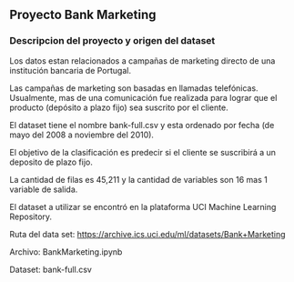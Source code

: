 ## Proyecto Bank Marketing

### Descripcion del proyecto y origen del dataset

Los datos estan relacionados a campañas de marketing directo de una institución bancaria de Portugal.

Las campañas de marketing son basadas en llamadas telefónicas. Usualmente, mas de una comunicación fue realizada para lograr que el producto (depósito a plazo fijo) sea suscrito por el cliente.

El dataset tiene el nombre bank-full.csv y esta ordenado por fecha (de mayo del 2008 a noviembre del 2010).

El objetivo de la clasificación es predecir si el cliente se suscribirá a un deposito de plazo fijo.

La cantidad de filas es 45,211 y la cantidad de variables son 16 mas 1 variable de salida.

El dataset a utilizar se encontró en la plataforma UCI Machine Learning Repository.

Ruta del data set: https://archive.ics.uci.edu/ml/datasets/Bank+Marketing

Archivo: BankMarketing.ipynb

Dataset: bank-full.csv
